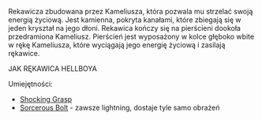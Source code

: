 Rekawicza zbudowana przez Kameliusza, która pozwala mu strzelać swoją energią życiową. Jest kamienna, pokryta kanałami, które zbiegają się w jeden kryształ na jego dłoni. Rekawica kończy się na pierścieni dookoła przedramiona Kameliusz. Pierścień jest wyposażony w kolce głęboko wbite w rękę Kameliusza, które wyciągają jego energię życiową i zasilają rękawice. 

JAK RĘKAWICA HELLBOYA

Umiejętności:
- [Shocking Grasp](https://roll20.net/compendium/dnd5e/Shocking%20Grasp#content)
- [Sorcerous Bolt](https://www.dndbeyond.com/spells/2618839-sorcerous-burst) - zawsze lightning, dostaje tyle samo obrażeń